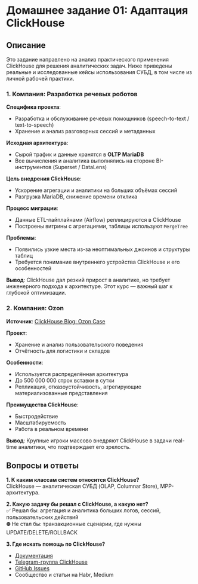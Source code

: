 # Домашнее задание 01: Адаптация ClickHouse

## Описание

Это задание направлено на анализ практического применения ClickHouse для решения аналитических задач. Ниже приведены реальные и исследованные кейсы использования СУБД, в том числе из личной рабочей практики.


### 1. Компания: Разработка речевых роботов

**Специфика проекта**:
- Разработка и обслуживание речевых помощников (speech-to-text / text-to-speech)
- Хранение и анализ разговорных сессий и метаданных

**Исходная архитектура**:
- Сырой трафик и данные хранятся в **OLTP MariaDB**
- Все вычисления и аналитика выполнялись на стороне BI-инструментов (Superset / DataLens)

**Цель внедрения ClickHouse**:
- Ускорение агрегации и аналитики на больших объёмах сессий
- Разгрузка MariaDB, снижение времени отклика

**Процесс миграции**:
- Данные ETL-пайплайнами (Airflow) реплицируются в ClickHouse
- Построены витрины с агрегациями, таблицы используют `MergeTree`

**Проблемы**:
- Появились узкие места из-за неоптимальных джоинов и структуры таблиц
- Требуется понимание внутреннего устройства ClickHouse и его особенностей

**Вывод**:
ClickHouse дал резкий прирост в аналитике, но требует инженерного подхода к архитектуре. Этот курс — важный шаг к глубокой оптимизации.


### 2. Компания: Ozon

**Источник**: [ClickHouse Blog: Ozon Case](https://clickhouse.com/blog/ozon-case-study/)

**Проект**:
- Хранение и анализ пользовательского поведения
- Отчётность для логистики и складов

**Особенности**:
- Используется распределённая архитектура
- До 500 000 000 строк вставки в сутки
- Репликация, отказоустойчивость, агрегирующие материализованные представления

**Преимущества ClickHouse**:
- Быстродействие
- Масштабируемость
- Работа в реальном времени

**Вывод**:
Крупные игроки массово внедряют ClickHouse в задачи real-time аналитики, что подтверждает его зрелость.

## Вопросы и ответы

**1. К каким классам систем относится ClickHouse?**  
ClickHouse — аналитическая СУБД (OLAP, Columnar Store), MPP-архитектура.

**2. Какую задачу бы решал с ClickHouse, а какую нет?**  
✅ Решал бы: агрегация и аналитика больших логов, сессий, пользовательских действий  
⛔ Не стал бы: транзакционные сценарии, где нужны UPDATE/DELETE/ROLLBACK

**3. Где искать помощь по ClickHouse?**  
- [Документация](https://clickhouse.com/docs)
- [Telegram-группа ClickHouse](https://t.me/clickhouse_ru)
- [GitHub Issues](https://github.com/ClickHouse/ClickHouse/issues)
- Сообщество и статьи на Habr, Medium


